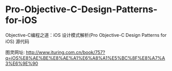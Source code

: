 Pro-Objective-C-Design-Patterns-for-iOS
=======================================

Objective-C编程之道：iOS 设计模式解析(Pro Objective-C Design Patterns for iOS)  源代码

图灵网址:
http://www.ituring.com.cn/book/757?q=iOS%E8%AE%BE%E8%AE%A1%E6%A8%A1%E5%BC%8F%E8%A7%A3%E6%9E%90
